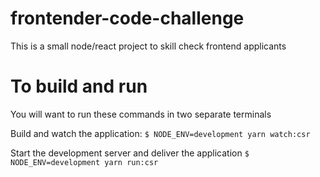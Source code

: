 # frontender-code-challenge
This is a small node/react project to skill check frontend applicants

# To build and run
You will want to run these commands in two separate terminals

Build and watch the application:
`$ NODE_ENV=development yarn watch:csr`

Start the development server and deliver the application
`$ NODE_ENV=development yarn run:csr`

